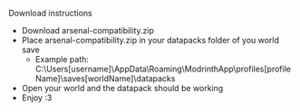 Download instructions

  - Download arsenal-compatibility.zip
  - Place arsenal-compatibility.zip in your datapacks folder of you world save
      - Example path: C:\Users\[username]\AppData\Roaming\ModrinthApp\profiles\[profileName]\saves\[worldName]\datapacks
  - Open your world and the datapack should be working
  - Enjoy :3
